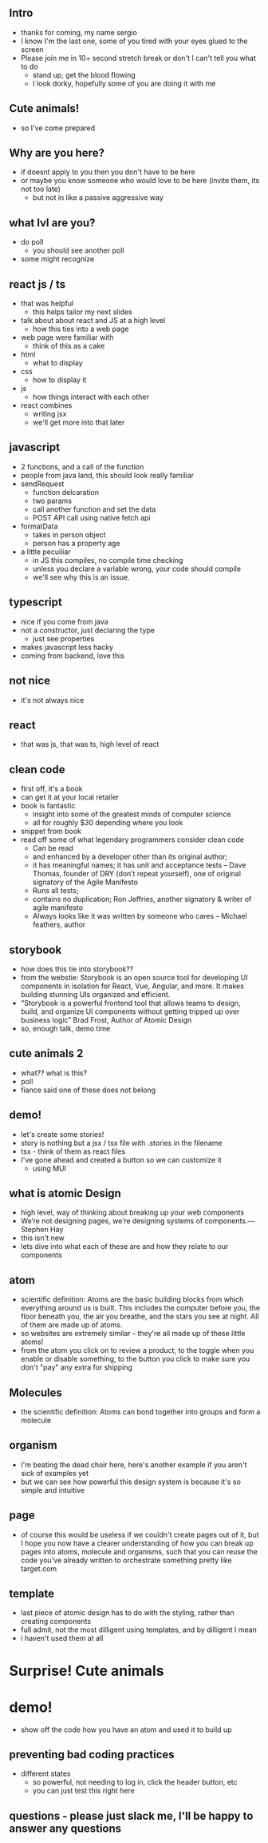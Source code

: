## Intro

- thanks for coming, my name sergio
- I know I'm the last one, some of you tired with your eyes glued to the screen
- Please join me in 10+ second stretch break or don't I can't tell you what to do
  - stand up, get the blood flowing
  - I look dorky, hopefully some of you are doing it with me

## Cute animals!

- so I've come prepared

## Why are you here?
- if doesnt apply to you then you don't have to be here
- or maybe you know someone who would love to be here (invite them, its not too late)
  - but not in like a passive aggressive way

## what lvl are you?

- do poll
  - you should see another poll
- some might recognize

## react js / ts

- that was helpful
  - this helps tailor my next slides
- talk about about react and JS at a high level
  - how this ties into a web page
- web page were familiar with
  - think of this as a cake
- html
  - what to display
- css
  - how to display it
- js
  - how things interact with each other
- react combines
  - writing jsx
  - we'll get more into that later

## javascript

- 2 functions, and a call of the function
- people from java land, this should look really familiar
- sendRequest
  - function delcaration
  - two params
  - call another function and set the data
  - POST API call using native fetch api
- formatData
  - takes in person object
  - person has a property age
- a little pecuiliar
  - in JS this compiles, no compile time checking
  - unless you declare a variable wrong, your code should compile
  - we'll see why this is an issue.

## typescript

- nice if you come from java
- not a constructor, just declaring the type
  - just see properties
- makes javascript less hacky
- coming from backend, love this

## not nice

- it's not always nice

## react

- that was js, that was ts, high level of react

## clean code

- first off, it's a book
- can get it at your local retailer
- book is fantastic
  - insight into some of the greatest minds of computer science
  - all for roughly $30 depending where you look
- snippet from book
- read off some of what legendary programmers consider clean code
  - Can be read
  - and enhanced by a developer other than its original author;
  - it has meaningful names; it has unit and acceptance tests – Dave Thomas, founder of DRY (don’t repeat yourself), one of original signatory of the Agile Manifesto
  - Runs all tests;
  - contains no duplication; Ron Jeffries, another signatory & writer of agile manifesto
  - Always looks like it was written by someone who cares – Michael feathers, author

## storybook

- how does this tie into storybook??
- from the webstie: Storybook is an open source tool for developing UI components in isolation for React, Vue, Angular, and more. It makes building stunning UIs organized and efficient.
- “Storybook is a powerful frontend tool that allows teams to design, build, and organize UI components without getting tripped up over business logic” Brad Frost, Author of Atomic Design
- so, enough talk, demo time

## cute animals 2

- what?? what is this?
- poll
- fiance said one of these does not belong

## demo!

- let's create some stories!
- story is nothing but a jsx / tsx file with .stories in the filename
- tsx - think of them as react files
- I've gone ahead and created a button so we can customize it
  - using MUI

## what is atomic Design

- high level, way of thinking about breaking up your web components
- We’re not designing pages, we’re designing systems of components.—Stephen Hay
- this isn't new
- lets dive into what each of these are and how they relate to our components

## atom

- scientific definition: Atoms are the basic building blocks from which everything around us is built. This includes the computer before you, the floor beneath you, the air you breathe, and the stars you see at night. All of them are made up of atoms.
- so websites are extremely similar - they're all made up of these little atoms!
- from the atom you click on to review a product, to the toggle when you enable or disable something, to the button you click to make sure you don't "pay" any extra for shipping

## Molecules

- the scientific definition: Atoms can bond together into groups and form a molecule

## organism

- I'm beating the dead choir here, here's another example if you aren't sick of examples yet
- but we can see how powerful this design system is because it's so simple and intuitive

## page

- of course this would be useless if we couldn't create pages out of it, but I hope you now have a clearer understanding of how you can break up pages into atoms, molecule and organisms, such that you can reuse the code you've already written to orchestrate something pretty like target.com

## template

- last piece of atomic design has to do with the styling, rather than creating components
- full admit, not the most dilligent using templates, and by dilligent I mean
- i haven't used them at all

# Surprise! Cute animals

# demo!

- show off the code how you have an atom and used it to build up

## preventing bad coding practices

- different states
  - so powerful, not needing to log in, click the header button, etc
  - you can just test this right here

## questions - please just slack me, I'll be happy to answer any questions
